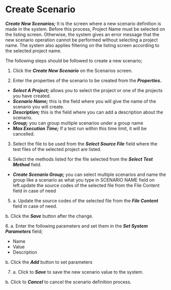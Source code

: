 # Create Scenario

_**Create New Scenarios;**_ It is the screen where a new scenario definition is made in the system. Before this process, Project Name must be selected on the listing screen. Otherwise, the system gives an error message that the new scenario operation cannot be performed without selecting a project name. The system also applies filtering on the listing screen according to the selected project name.

The following steps should be followed to create a new scenario;

1. Click the _**Create New Scenario**_ on the Scenarios screen.

&#x20;

2. Enter the properties of the scenario to be created from the _**Properties**_**.**

* _**Select A Project;**_ allows you to select the project or one of the projects you have created.
* _**Scenario Name;**_ this is the field where you will give the name of the scenario you will create.
* _**Description;**_ this is the field where you can add a description about the scenario.
* _**Group;**_ you can group multiple scenarios under a group name
* _**Max Execution Time;**_ If a test run within this time limit, it will be cancelled.



3. Select the file to be used from the _**Select Source File**_ field where the test files of the selected project are listed.



4. Select the methods listed for the file selected from the _**Select Test Method**_ field.

* _**Create Scenario Group;**_ you can select multiple scenarios and name the group like a scenario as what you type in SCENARIO NAME field on left.update the source codes of the selected file from the File Content field in case of need

&#x20;

&#x20;

5. a. Update the source codes of the selected file from the _**File Content**_ field in case of need.

&#x20;      b. Click the _**Save**_ button after the change.

&#x20;

&#x20;6\.  a. Enter the following parameters and set them in the _**Set System Parameters**_ field;

* Name
* Value
* Description

&#x20;   b. Click the _**Add**_ button to set parameters

&#x20;

7. a. Click to _**Save**_ to save the new scenario value to the system.

&#x20;     b. Click to _**Cancel**_ to cancel the scenario definition process.
